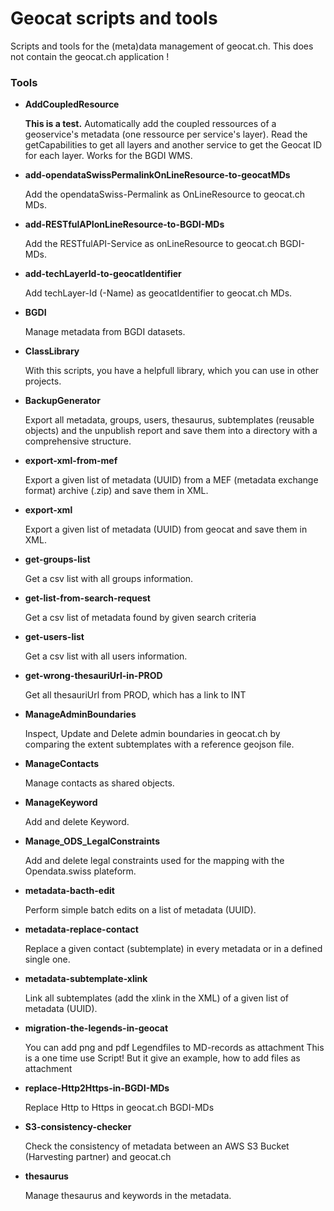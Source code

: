 # Geocat scripts and tools
Scripts and tools for the (meta)data management of geocat.ch. This does not contain the geocat.ch application !
### Tools

* **AddCoupledResource**

  **This is a test.** Automatically add the coupled ressources of a geoservice's metadata (one ressource per service's layer). 
  Read the getCapabilities to get all layers and another service to get the Geocat ID for each layer. Works  for the BGDI WMS.

* **add-opendataSwissPermalinkOnLineResource-to-geocatMDs**

  Add the opendataSwiss-Permalink as OnLineResource to geocat.ch MDs.

* **add-RESTfulAPIonLineResource-to-BGDI-MDs**

  Add the RESTfulAPI-Service as onLineResource to geocat.ch BGDI-MDs.
  
* **add-techLayerId-to-geocatIdentifier**

  Add techLayer-Id (-Name) as geocatIdentifier to geocat.ch MDs.
  
* **BGDI**

  Manage metadata from BGDI datasets. 

* **ClassLibrary**

  With this scripts, you have a helpfull library, which you can use in other projects.
  
* **BackupGenerator**

  Export all metadata, groups, users, thesaurus, subtemplates (reusable objects) and the unpublish report 
  and save them into a directory with a comprehensive structure.

* **export-xml-from-mef**

  Export a given list of metadata (UUID) from a MEF (metadata exchange format) archive (.zip) and save them in XML.

* **export-xml**

  Export a given list of metadata (UUID) from geocat and save them in XML.

* **get-groups-list**

  Get a csv list with all groups information.

* **get-list-from-search-request**

  Get a csv list of metadata found by given search criteria

* **get-users-list**

  Get a csv list with all users information.

* **get-wrong-thesauriUrl-in-PROD**

  Get all thesauriUrl from PROD, which has a link to INT
  
* **ManageAdminBoundaries**

  Inspect, Update and Delete admin boundaries in geocat.ch by comparing the extent subtemplates with a reference geojson file.
  
* **ManageContacts**

  Manage contacts as shared objects.
  
* **ManageKeyword**

  Add and delete Keyword.
  
* **Manage_ODS_LegalConstraints**

  Add and delete legal constraints used for the mapping with the Opendata.swiss plateform.
  
* **metadata-bacth-edit**

  Perform simple batch edits on a list of metadata (UUID).

* **metadata-replace-contact**

  Replace a given contact (subtemplate) in every metadata or in a defined single one.

* **metadata-subtemplate-xlink**

  Link all subtemplates (add the xlink in the XML) of a given list of metadata (UUID).

* **migration-the-legends-in-geocat**

  You can add png and pdf Legendfiles to MD-records as attachment
  This is a one time use Script! But it give an example, how to add files as attachment

* **replace-Http2Https-in-BGDI-MDs**

  Replace Http to Https in geocat.ch BGDI-MDs
  
* **S3-consistency-checker**

  Check the consistency of metadata between an AWS S3 Bucket (Harvesting partner) and geocat.ch
  
* **thesaurus**

  Manage thesaurus and keywords in the metadata.
